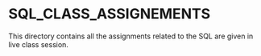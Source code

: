 # SQL_CLASS_ASSIGNEMENTS

This directory contains all the assignments related to the SQL are given in live class session.
